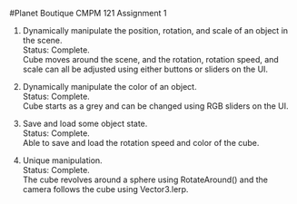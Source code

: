 #Planet Boutique
CMPM 121 Assignment 1

1. Dynamically manipulate the position, rotation, and scale of an object in the scene.\
    Status: Complete.\
    Cube moves around the scene, and the rotation, rotation speed, and scale can all be adjusted using either buttons or sliders on the UI.

2. Dynamically manipulate the color of an object.\
    Status: Complete.\
    Cube starts as a grey and can be changed using RGB sliders on the UI.

3. Save and load some object state.\
    Status: Complete.\
    Able to save and load the rotation speed and color of the cube.

4. Unique manipulation.\
    Status: Complete.\
    The cube revolves around a sphere using RotateAround() and the camera follows the cube using Vector3.lerp.

